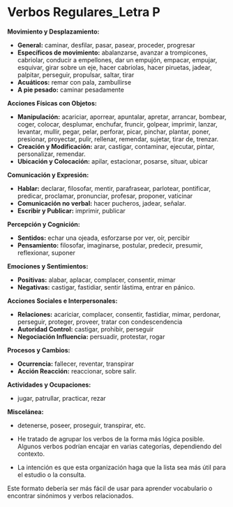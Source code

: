 # Verbos Regulares_Letra P



**Movimiento y Desplazamiento:**

*   **General:** caminar, desfilar, pasar, pasear, proceder, progresar
*   **Específicos de movimiento:** abalanzarse, avanzar a trompicones, cabriolar, conducir a empellones, dar un empujón, empacar, empujar, esquivar, girar sobre un eje, hacer cabriolas, hacer piruetas, jadear, palpitar, perseguir, propulsar, saltar, tirar
*   **Acuáticos:** remar con pala, zambullirse
*   **A pie pesado:** caminar pesadamente

**Acciones Físicas con Objetos:**

*   **Manipulación:** acariciar, aporrear, apuntalar, apretar, arrancar, bombear, coger, colocar, desplumar, enchufar, fruncir, golpear, imprimir, lanzar, levantar, mullir, pegar, pelar, perforar, picar, pinchar, plantar, poner, presionar, proyectar, pulir, rellenar, remendar, sujetar, tirar de, trenzar.
*   **Creación y Modificación:** arar, castigar, contaminar, ejecutar, pintar, personalizar, remendar.
*   **Ubicación y Colocación:** apilar, estacionar, posarse, situar, ubicar

**Comunicación y Expresión:**

*   **Hablar:** declarar, filosofar, mentir, parafrasear, parlotear, pontificar, predicar, proclamar, pronunciar, profesar, proponer, vaticinar
*   **Comunicación no verbal:** hacer pucheros, jadear, señalar.
*   **Escribir y Publicar:** imprimir, publicar

**Percepción y Cognición:**

*   **Sentidos:** echar una ojeada, esforzarse por ver, oír, percibir
*   **Pensamiento:** filosofar, imaginarse, postular, predecir, presumir, reflexionar, suponer

**Emociones y Sentimientos:**

*   **Positivas:** alabar, aplacar, complacer, consentir, mimar
*   **Negativas:** castigar, fastidiar, sentir lástima, entrar en pánico.

**Acciones Sociales e Interpersonales:**

*   **Relaciones:** acariciar, complacer, consentir, fastidiar, mimar, perdonar, perseguir, proteger, proveer, tratar con condescendencia
*   **Autoridad Control:** castigar, prohibir, perseguir
*   **Negociación Influencia:** persuadir, protestar, rogar

**Procesos y Cambios:**

*   **Ocurrencia:** fallecer, reventar, transpirar
*   **Acción Reacción:** reaccionar, sobre salir.

**Actividades y Ocupaciones:**

*   jugar, patrullar, practicar, rezar

**Miscelánea:**

*   detenerse, poseer, proseguir, transpirar, etc.



*   He tratado de agrupar los verbos de la forma más lógica posible. Algunos verbos podrían encajar en varias categorías, dependiendo del contexto.
*   La intención es que esta organización haga que la lista sea más útil para el estudio o la consulta.

Este formato debería ser más fácil de usar para aprender vocabulario o encontrar sinónimos y verbos relacionados.
